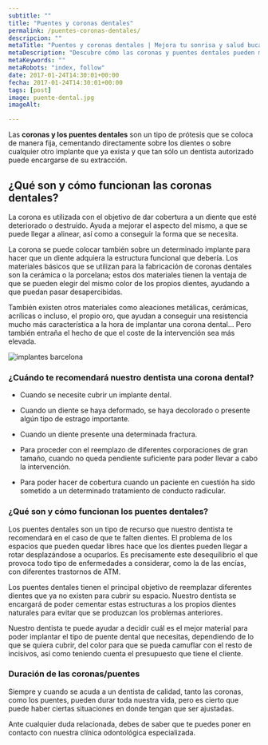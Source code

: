 ```yaml
---
subtitle: ""
title: "Puentes y coronas dentales"
permalink: /puentes-coronas-dentales/
descripcion: ""
metaTitle: "Puentes y coronas dentales | Mejora tu sonrisa y salud bucal"
metaDescription: "Descubre cómo las coronas y puentes dentales pueden mejorar tu sonrisa y salud bucal. Aprende sobre sus beneficios, materiales y cuándo son recomendados por nuestros expertos dentistas en Centre Dental Basté. ¡Recupera la funcionalidad y estética de tus dientes hoy mismo!"
metaKeywords: ""
metaRobots: "index, follow"
date: 2017-01-24T14:30:01+00:00
fecha: 2017-01-24T14:30:01+00:00
tags: [post]
image: puente-dental.jpg
imageAlt: 

---
```



Las **coronas y los puentes dentales** son un tipo de prótesis que se coloca de manera fija, cementando directamente sobre los dientes o sobre cualquier otro implante que ya exista y que tan sólo un dentista autorizado puede encargarse de su extracción.

**¿Qué son y cómo funcionan las coronas dentales?**
-------


La corona es utilizada con el objetivo de dar cobertura a un diente que esté deteriorado o destruido. Ayuda a mejorar el aspecto del mismo, a que se puede llegar a alinear, así como a conseguir la forma que se necesita.

La corona se puede colocar también sobre un determinado implante para hacer que un diente adquiera la estructura funcional que debería. Los materiales básicos que se utilizan para la fabricación de coronas dentales son la cerámica o la porcelana; estos dos materiales tienen la ventaja de que se pueden elegir del mismo color de los propios dientes, ayudando a que puedan pasar desapercibidas.

También existen otros materiales como aleaciones metálicas, cerámicas, acrílicas o incluso, el propio oro, que ayudan a conseguir una resistencia mucho más característica a la hora de implantar una corona dental… Pero también entraña el hecho de que el coste de la intervención sea más elevada.

![implantes barcelona](/assets/static/images/blog/blog-inner/implantes-barcelona.png)
### **¿Cuándo te recomendará nuestro dentista una corona dental?**


* Cuando se necesite cubrir un implante dental.


* Cuando un diente se haya deformado, se haya decolorado o presente algún tipo de estrago importante.


* Cuando un diente presente una determinada fractura.


* Para proceder con el reemplazo de diferentes corporaciones de gran tamaño, cuando no queda pendiente suficiente para poder llevar a cabo la intervención.


* Para poder hacer de cobertura cuando un paciente en cuestión ha sido sometido a un determinado tratamiento de conducto radicular.


### **¿Qué son y cómo funcionan los puentes dentales?**


Los puentes dentales son un tipo de recurso que nuestro dentista te recomendará en el caso de que te falten dientes. El problema de los espacios que pueden quedar libres hace que los dientes pueden llegar a rotar desplazándose a ocuparlos. Es precisamente este desequilibrio el que provoca todo tipo de enfermedades a considerar, como la de las encías, con diferentes trastornos de ATM.

Los puentes dentales tienen el principal objetivo de reemplazar diferentes dientes que ya no existen para cubrir su espacio. Nuestro dentista se encargará de poder cementar estas estructuras a los propios dientes naturales para evitar que se produzcan los problemas anteriores.

Nuestro dentista te puede ayudar a decidir cuál es el mejor material para poder implantar el tipo de puente dental que necesitas, dependiendo de lo que se quiera cubrir, del color para que se pueda camuflar con el resto de incisivos, así como teniendo cuenta el presupuesto que tiene el cliente.
### **Duración de las coronas/puentes**

Siempre y cuando se acuda a un dentista de calidad, tanto las coronas, como los puentes, pueden durar toda nuestra vida, pero es cierto que puede haber ciertas situaciones en donde tengan que ser ajustadas.

Ante cualquier duda relacionada, debes de saber que te puedes poner en contacto con nuestra clínica odontológica especializada.


